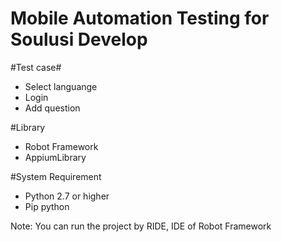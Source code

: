 # Mobile Automation Testing for Soulusi Develop

#Test case#
- Select languange
- Login
- Add question

#Library
- Robot Framework
- AppiumLibrary

#System Requirement
- Python 2.7 or higher
- Pip python

Note: You can run the project by RIDE, IDE of Robot Framework
